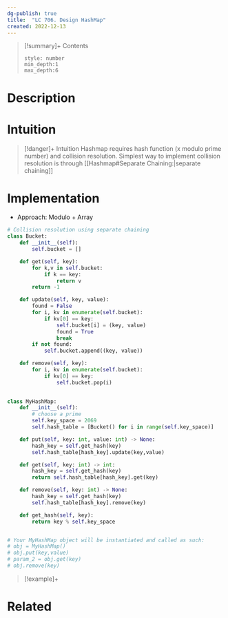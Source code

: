 ```yaml
---
dg-publish: true
title:  "LC 706. Design HashMap"
created: 2022-12-13
---
```


>[!summary]+ Contents
>```toc
>style: number
>min_depth:1
>max_depth:6
>```

# Description

# Intuition

>[!danger]+ Intuition
>Hashmap requires hash function (x modulo prime number) and collision resolution. Simplest way to implement collision resolution is through [[Hashmap#Separate Chaining:|separate chaining]]


# Implementation

- Approach: Modulo + Array

```python
# Collision resolution using separate chaining
class Bucket:
    def __init__(self):
        self.bucket = []

    def get(self, key):
        for k,v in self.bucket:
            if k == key:
                return v
        return -1

    def update(self, key, value):
        found = False
        for i, kv in enumerate(self.bucket):
            if kv[0] == key:
                self.bucket[i] = (key, value)
                found = True
                break
        if not found:
            self.bucket.append((key, value))

    def remove(self, key):
        for i, kv in enumerate(self.bucket):
            if kv[0] == key:
                self.bucket.pop(i)
        

class MyHashMap:
    def __init__(self):
        # choose a prime
        self.key_space = 2069
        self.hash_table = [Bucket() for i in range(self.key_space)]

    def put(self, key: int, value: int) -> None:
        hash_key = self.get_hash(key)
        self.hash_table[hash_key].update(key,value)

    def get(self, key: int) -> int:
        hash_key = self.get_hash(key)
        return self.hash_table[hash_key].get(key)

    def remove(self, key: int) -> None:
        hash_key = self.get_hash(key)
        self.hash_table[hash_key].remove(key)

    def get_hash(self, key):
        return key % self.key_space


# Your MyHashMap object will be instantiated and called as such:
# obj = MyHashMap()
# obj.put(key,value)
# param_2 = obj.get(key)
# obj.remove(key)
```

>[!example]+ 


# Related
